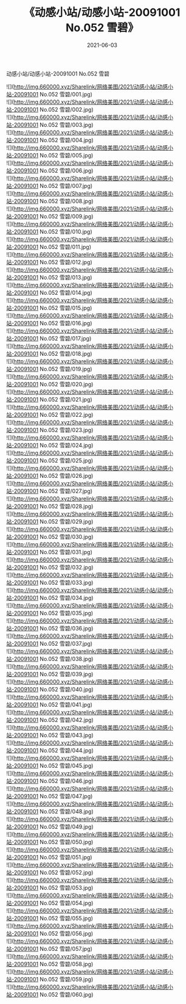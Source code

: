 ﻿---
layout: post
title:  《动感小站/动感小站-20091001 No.052 雪碧》
date:   2021-06-03
img: http://img.660000.xyz/Sharelink/网络美图/2021/动感小站/动感小站-20091001 No.052 雪碧/000.jpg
categories: [美女, 清纯, 唯美]
---

动感小站/动感小站-20091001 No.052 雪碧

 ![](http://img.660000.xyz/Sharelink/网络美图/2021/动感小站/动感小站-20091001 No.052 雪碧/001.jpg) <br>![](http://img.660000.xyz/Sharelink/网络美图/2021/动感小站/动感小站-20091001 No.052 雪碧/002.jpg) <br>![](http://img.660000.xyz/Sharelink/网络美图/2021/动感小站/动感小站-20091001 No.052 雪碧/003.jpg) <br>![](http://img.660000.xyz/Sharelink/网络美图/2021/动感小站/动感小站-20091001 No.052 雪碧/004.jpg) <br>![](http://img.660000.xyz/Sharelink/网络美图/2021/动感小站/动感小站-20091001 No.052 雪碧/005.jpg) <br>![](http://img.660000.xyz/Sharelink/网络美图/2021/动感小站/动感小站-20091001 No.052 雪碧/006.jpg) <br>![](http://img.660000.xyz/Sharelink/网络美图/2021/动感小站/动感小站-20091001 No.052 雪碧/007.jpg) <br>![](http://img.660000.xyz/Sharelink/网络美图/2021/动感小站/动感小站-20091001 No.052 雪碧/008.jpg) <br>![](http://img.660000.xyz/Sharelink/网络美图/2021/动感小站/动感小站-20091001 No.052 雪碧/009.jpg) <br>![](http://img.660000.xyz/Sharelink/网络美图/2021/动感小站/动感小站-20091001 No.052 雪碧/010.jpg) <br>![](http://img.660000.xyz/Sharelink/网络美图/2021/动感小站/动感小站-20091001 No.052 雪碧/011.jpg) <br>![](http://img.660000.xyz/Sharelink/网络美图/2021/动感小站/动感小站-20091001 No.052 雪碧/012.jpg) <br>![](http://img.660000.xyz/Sharelink/网络美图/2021/动感小站/动感小站-20091001 No.052 雪碧/013.jpg) <br>![](http://img.660000.xyz/Sharelink/网络美图/2021/动感小站/动感小站-20091001 No.052 雪碧/014.jpg) <br>![](http://img.660000.xyz/Sharelink/网络美图/2021/动感小站/动感小站-20091001 No.052 雪碧/015.jpg) <br>![](http://img.660000.xyz/Sharelink/网络美图/2021/动感小站/动感小站-20091001 No.052 雪碧/016.jpg) <br>![](http://img.660000.xyz/Sharelink/网络美图/2021/动感小站/动感小站-20091001 No.052 雪碧/017.jpg) <br>![](http://img.660000.xyz/Sharelink/网络美图/2021/动感小站/动感小站-20091001 No.052 雪碧/018.jpg) <br>![](http://img.660000.xyz/Sharelink/网络美图/2021/动感小站/动感小站-20091001 No.052 雪碧/019.jpg) <br>![](http://img.660000.xyz/Sharelink/网络美图/2021/动感小站/动感小站-20091001 No.052 雪碧/020.jpg) <br>![](http://img.660000.xyz/Sharelink/网络美图/2021/动感小站/动感小站-20091001 No.052 雪碧/021.jpg) <br>![](http://img.660000.xyz/Sharelink/网络美图/2021/动感小站/动感小站-20091001 No.052 雪碧/022.jpg) <br>![](http://img.660000.xyz/Sharelink/网络美图/2021/动感小站/动感小站-20091001 No.052 雪碧/023.jpg) <br>![](http://img.660000.xyz/Sharelink/网络美图/2021/动感小站/动感小站-20091001 No.052 雪碧/024.jpg) <br>![](http://img.660000.xyz/Sharelink/网络美图/2021/动感小站/动感小站-20091001 No.052 雪碧/025.jpg) <br>![](http://img.660000.xyz/Sharelink/网络美图/2021/动感小站/动感小站-20091001 No.052 雪碧/026.jpg) <br>![](http://img.660000.xyz/Sharelink/网络美图/2021/动感小站/动感小站-20091001 No.052 雪碧/027.jpg) <br>![](http://img.660000.xyz/Sharelink/网络美图/2021/动感小站/动感小站-20091001 No.052 雪碧/028.jpg) <br>![](http://img.660000.xyz/Sharelink/网络美图/2021/动感小站/动感小站-20091001 No.052 雪碧/029.jpg) <br>![](http://img.660000.xyz/Sharelink/网络美图/2021/动感小站/动感小站-20091001 No.052 雪碧/030.jpg) <br>![](http://img.660000.xyz/Sharelink/网络美图/2021/动感小站/动感小站-20091001 No.052 雪碧/031.jpg) <br>![](http://img.660000.xyz/Sharelink/网络美图/2021/动感小站/动感小站-20091001 No.052 雪碧/032.jpg) <br>![](http://img.660000.xyz/Sharelink/网络美图/2021/动感小站/动感小站-20091001 No.052 雪碧/033.jpg) <br>![](http://img.660000.xyz/Sharelink/网络美图/2021/动感小站/动感小站-20091001 No.052 雪碧/034.jpg) <br>![](http://img.660000.xyz/Sharelink/网络美图/2021/动感小站/动感小站-20091001 No.052 雪碧/035.jpg) <br>![](http://img.660000.xyz/Sharelink/网络美图/2021/动感小站/动感小站-20091001 No.052 雪碧/036.jpg) <br>![](http://img.660000.xyz/Sharelink/网络美图/2021/动感小站/动感小站-20091001 No.052 雪碧/037.jpg) <br>![](http://img.660000.xyz/Sharelink/网络美图/2021/动感小站/动感小站-20091001 No.052 雪碧/038.jpg) <br>![](http://img.660000.xyz/Sharelink/网络美图/2021/动感小站/动感小站-20091001 No.052 雪碧/039.jpg) <br>![](http://img.660000.xyz/Sharelink/网络美图/2021/动感小站/动感小站-20091001 No.052 雪碧/040.jpg) <br>![](http://img.660000.xyz/Sharelink/网络美图/2021/动感小站/动感小站-20091001 No.052 雪碧/041.jpg) <br>![](http://img.660000.xyz/Sharelink/网络美图/2021/动感小站/动感小站-20091001 No.052 雪碧/042.jpg) <br>![](http://img.660000.xyz/Sharelink/网络美图/2021/动感小站/动感小站-20091001 No.052 雪碧/043.jpg) <br>![](http://img.660000.xyz/Sharelink/网络美图/2021/动感小站/动感小站-20091001 No.052 雪碧/044.jpg) <br>![](http://img.660000.xyz/Sharelink/网络美图/2021/动感小站/动感小站-20091001 No.052 雪碧/045.jpg) <br>![](http://img.660000.xyz/Sharelink/网络美图/2021/动感小站/动感小站-20091001 No.052 雪碧/046.jpg) <br>![](http://img.660000.xyz/Sharelink/网络美图/2021/动感小站/动感小站-20091001 No.052 雪碧/047.jpg) <br>![](http://img.660000.xyz/Sharelink/网络美图/2021/动感小站/动感小站-20091001 No.052 雪碧/048.jpg) <br>![](http://img.660000.xyz/Sharelink/网络美图/2021/动感小站/动感小站-20091001 No.052 雪碧/049.jpg) <br>![](http://img.660000.xyz/Sharelink/网络美图/2021/动感小站/动感小站-20091001 No.052 雪碧/050.jpg) <br>![](http://img.660000.xyz/Sharelink/网络美图/2021/动感小站/动感小站-20091001 No.052 雪碧/051.jpg) <br>![](http://img.660000.xyz/Sharelink/网络美图/2021/动感小站/动感小站-20091001 No.052 雪碧/052.jpg) <br>![](http://img.660000.xyz/Sharelink/网络美图/2021/动感小站/动感小站-20091001 No.052 雪碧/053.jpg) <br>![](http://img.660000.xyz/Sharelink/网络美图/2021/动感小站/动感小站-20091001 No.052 雪碧/054.jpg) <br>![](http://img.660000.xyz/Sharelink/网络美图/2021/动感小站/动感小站-20091001 No.052 雪碧/055.jpg) <br>![](http://img.660000.xyz/Sharelink/网络美图/2021/动感小站/动感小站-20091001 No.052 雪碧/056.jpg) <br>![](http://img.660000.xyz/Sharelink/网络美图/2021/动感小站/动感小站-20091001 No.052 雪碧/057.jpg) <br>![](http://img.660000.xyz/Sharelink/网络美图/2021/动感小站/动感小站-20091001 No.052 雪碧/058.jpg) <br>![](http://img.660000.xyz/Sharelink/网络美图/2021/动感小站/动感小站-20091001 No.052 雪碧/059.jpg) <br>![](http://img.660000.xyz/Sharelink/网络美图/2021/动感小站/动感小站-20091001 No.052 雪碧/060.jpg) <br>